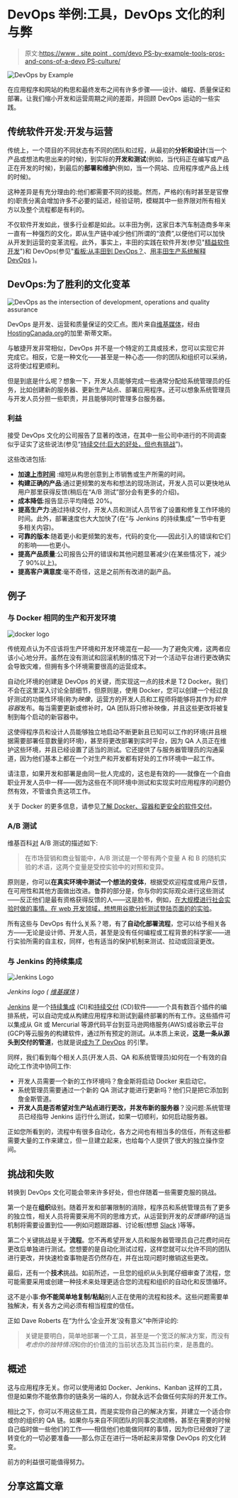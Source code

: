 # DevOps 举例:工具，DevOps 文化的利与弊

> 原文:[https://www . site point . com/devo PS-by-example-tools-pros-and-cons-of-a-devo PS-culture/](https://www.sitepoint.com/devops-by-example-tools-pros-and-cons-of-a-devops-culture/)

![DevOps by Example](../Images/a5f0a366b659eb881bdd02175ec967d3.png)

在应用程序和网站的构思和最终发布之间有许多步骤——设计、编程、质量保证和部署。让我们缩小开发和运营周期之间的差距，并回顾 DevOps 运动的一些实践。

## 传统软件开发:开发与运营

传统上，一个项目的不同状态有不同的团队和过程，从最初的**分析和设计**(当一个产品或想法构思出来的时候)，到实际的**开发和测试**(例如，当代码正在编写或产品正在开发的时候)，到最后的**部署和维护**(例如，当一个网站、应用程序或产品上线的时候)。

这种差异是有充分理由的:他们都需要不同的技能。然而，严格的(有时甚至是官僚的)职责分离会增加许多不必要的延迟，经验证明，模糊其中一些界限对所有相关方以及整个流程都是有利的。

不仅软件开发如此，很多行业都是如此。以丰田为例，这家日本汽车制造商多年来一直有一种强烈的文化，即从生产链中减少他们所谓的“浪费”,以便他们可以加快从开发到运营的变革流程。此外，事实上，丰田的实践在软件开发(参见"[精益软件开发](https://en.wikipedia.org/wiki/Lean_software_development)")和 DevOps(参见"[看板:从丰田到 DevOps？](http://kanbantool.com/kanban-library/why-kanban/kanban-from-toyota-to-devops)、[用丰田生产系统解释 DevOps](http://william.holroyd.name/2014/10/13/using-the-toyota-production-system-to-explain-devops/) )。

## DevOps:为了胜利的文化变革

![DevOps as the intersection of development, operations and quality assurance](../Images/d8e35ff9b5cf215cd3c1eb08ae800ee1.png)

DevOps 是开发、运营和质量保证的交汇点。图片来自[维基媒体](https://upload.wikimedia.org/wikipedia/commons/thumb/b/b5/Devops.svg/512px-Devops.svg.png)，经由[HostingCanada.org](https://hostingcanada.org)的加里·斯蒂文斯。

与敏捷开发非常相似，DevOps 并不是一个特定的工具或技术，您可以实现它并完成它。相反，它是一种文化——甚至是一种心态——你的团队和组织可以采纳，这将使过程更顺利。

但是到底是什么呢？想象一下，开发人员能够完成一些通常分配给系统管理员的任务，比如创建新的服务器、更新生产站点、部署应用程序。还可以想象系统管理员与开发人员分担一些职责，并且能够同时管理多台服务器。

### 利益

接受 DevOps 文化的公司报告了显著的改进，在其中一些公司中进行的不同调查似乎证实了这些说法(参见“[持续交付:巨大的好处，但也有挑战](http://ieeexplore.ieee.org/document/7006384/?reload=true&arnumber=7006384)”)。

这些改进包括:

*   **加速[上市时间](https://en.wikipedia.org/wiki/Time_to_market)** :缩短从构思创意到上市销售或生产所需的时间。
*   **构建正确的产品**:通过更频繁的发布和想法的现场测试，开发人员可以更快地从用户那里获得反馈(稍后在“A/B 测试”部分会有更多的介绍)。
*   **成本降低**:报告显示平均降低 20%。
*   **提高生产力**:通过持续交付，开发人员和测试人员节省了设置和修复工作环境的时间。此外，部署速度也大大加快了(在“与 Jenkins 的持续集成”一节中有更多相关内容)。
*   **可靠的版本**:随着更小和更频繁的发布，代码的变化——因此引入的错误和它们的影响——也更小。
*   **提高产品质量**:公司报告公开的错误和其他问题显著减少(在某些情况下，减少了 90%以上)。
*   **提高客户满意度**:毫不奇怪，这是之前所有改进的副产品。

## 例子

### 与 Docker 相同的生产和开发环境

![docker logo](../Images/e6e170066b6b4c48fc75ec80044c06bb.png)

传统观点认为不应该将生产环境和开发环境混在一起——为了避免灾难，这两者应该小心地分开。虽然在没有测试和回滚机制的情况下对一个活动平台进行更改确实会导致灾难，但拥有多个环境需要很高的运营成本。

自动化环境的创建是 DevOps 的关键，而实现这一点的技术是 T2 Docker。我们不会在这里深入讨论全部细节，但原则是，使用 Docker，您可以创建一个经过良好测试的功能性环境(称为*映像*，运营方的开发人员和工程师将能够将其作为*软件容器*发布。每当需要更新或修补时，QA 团队将只修补映像，并且这些更改将被复制到每个启动的新容器中。

这使得程序员和设计人员能够独立地启动不断更新且已知可以工作的环境(并且根据需要部署任意数量的环境)，甚至将更改部署到实时平台，因为 QA 人员正在维护这些环境，并且已经设置了适当的测试。它还提供了与服务器管理员的沟通渠道，因为他们基本上都在一个对生产和开发都有好处的工作环境中一起工作。

请注意，如果开发和部署是由同一批人完成的，这也是有效的——就像在一个自由职业开发人员中一样——因为这些在不同环境中测试和实现实时应用程序的问题仍然有效，不管谁负责这项工作。

关于 Docker 的更多信息，请参见[了解 Docker、容器和更安全的软件交付](https://www.sitepoint.com/docker-containers-software-delivery/)。

### A/B 测试

维基百科[对](https://en.wikipedia.org/wiki/A/B_testing) A/B 测试的描述如下:

> 在市场营销和商业智能中，A/B 测试是一个带有两个变量 A 和 B 的随机实验的术语，这两个变量是受控实验中的对照和变异。

原则是，你可以**在真实环境中测试一个想法的变体**，根据受欢迎程度或用户反馈，在可用性和其他方面做出改进。鲁莽的部分是，你与你的实际观众进行这些测试——反正他们是最有资格获得反馈的人——这是脸书，例如，[在大规模进行社会实验时做的事情。在 web 开发领域，想想用谷歌分析测试登陆页面的](http://www.pnas.org/content/111/24/8788.full)[的](https://support.google.com/adwords/answer/2404033?hl=en)[实验](https://support.google.com/analytics/answer/1745147?hl=en)。

所有这些与 DevOps 有什么关系？嗯，有了**自动化部署流程**，您可以给予相关各方——无论是设计师、开发人员，甚至是没有任何编程或工程背景的科学家——进行实验所需的自主权，同样，也有适当的保护机制来测试、拉动或回滚更改。

### 与 Jenkins 的持续集成

![Jenkins Logo](../Images/084289f6fd70a40645c5635f919f9e08.png)

*Jenkins logo ( [维基媒体](https://upload.wikimedia.org/wikipedia/commons/thumb/e/e3/Jenkins_logo_with_title.svg/682px-Jenkins_logo_with_title.svg.png) )*

[Jenkins](https://jenkins.io/) 是一个[持续集成](https://en.wikipedia.org/wiki/Continuous_integration) (CI)和[持续交付](https://en.wikipedia.org/wiki/Continuous_delivery) (CD)软件——一个具有数百个插件的编排系统，可以自动完成从构建应用程序和测试到最终部署的所有工作。这些插件可以集成从 Git 或 Mercurial 等源代码平台到亚马逊网络服务(AWS)或谷歌云平台(GCP)等云服务的构建软件，通过所有预定的测试。从本质上来说，**这是一条从源头到交付的管道**，也就是说[成为了 DevOps](http://www.infoworld.com/article/3046038/application-development/why-jenkins-is-becoming-the-engine-of-devops.html) 的引擎。

同样，我们看到每个相关人员(开发人员、QA 和系统管理员)如何在一个有效的自动化工作流中协同工作:

*   开发人员需要一个新的工作环境吗？詹金斯将启动 Docker 来启动它。
*   系统管理员需要通过一个新的 QA 测试才能进行更新吗？他们只是把它添加到詹金斯管道。
*   **开发人员是否希望对生产站点进行更改，并发布新的服务器**？没问题:系统管理员已经指导 Jenkins 运行什么测试，如果一切顺利，如何启动服务器。

正如您所看到的，流程中有很多自动化，各方之间也有相当多的信任，所有这些都需要大量的工作来建立，但一旦建立起来，也给每个人提供了很大的独立操作空间。

## 挑战和失败

转换到 DevOps 文化可能会带来许多好处，但也伴随着一些需要克服的挑战。

第一个是在**组织**级别。随着开发和部署限制的消除，程序员和系统管理员有了更多的独立性，相关人员将需要采用不同的思维方式，从运营到开发的*反馈循环*的适当机制将需要设置到位——例如问题跟踪器、讨论板(想想 [Slack](https://slack.com/) )等等。

第二个关键挑战是关于**流程**。您不再希望开发人员和服务器管理员自己花费时间在更改后单独进行测试。您想要的是自动化测试过程，这样您就可以允许不同的团队进行更改，并快速检查事物是否仍然存在，并在出现问题时撤销这些更改。

最后，还有一个**技术**挑战。如前所述，一旦您的组织从头到尾仔细审查了流程，您可能需要采用或创建一种技术来处理更适合您的流程和组织的自动化和反馈循环。

这不是小事:**你不能简单地复制/粘贴**别人正在使用的流程和技术。这些问题需要单独解决，有关各方之间必须有相当程度的信任。

正如 Dave Roberts 在“为什么‘企业开发’没有意义”中所评论的:

> 关键是要明白，简单地部署一个工具，甚至是一个宽泛的解决方案，而没有*考虑你的独特情况*和你的价值流的当前状态及其当前约束，是愚蠢的。

## 概述

这与应用程序无关。你可以使用诸如 Docker、Jenkins、Kanban 这样的工具，但是如果你不能依靠你的链条另一端的人，你就永远不会做任何实际的开发工作。

相比之下，你可以不用这些工具，而是实现你自己的解决方案，并建立一个适合你或你的组织的 QA 链。如果你与来自不同团队的同事交流顺畅，甚至在需要的时候自己临时做一些他们的工作——相信他们也能做同样的事情，因为你已经做好了逆转变化的一切必要准备——那么你正在进行一场听起来非常像 DevOps 的文化转变。

前方的利益很可能值得努力。

## 分享这篇文章